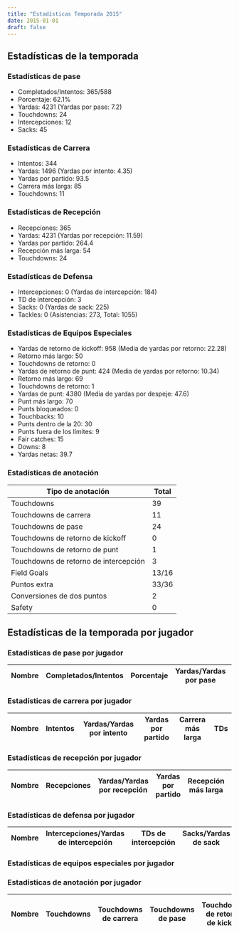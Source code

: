 ```yaml
---
title: "Estadísticas Temporada 2015"
date: 2015-01-01
draft: false
---
```


## Estadísticas de la temporada
### Estadísticas de pase
* Completados/Intentos: 365/588
* Porcentaje: 62.1%
* Yardas: 4231 (Yardas por pase: 7.2)
* Touchdowns: 24
* Intercepciones: 12
* Sacks: 45

### Estadísticas de Carrera
* Intentos: 344
* Yardas: 1496 (Yardas por intento: 4.35)
* Yardas por partido: 93.5
* Carrera más larga: 85
* Touchdowns: 11

### Estadísticas de Recepción
* Recepciones: 365
* Yardas: 4231 (Yardas por recepción: 11.59)
* Yardas por partido: 264.4
* Recepción más larga: 54
* Touchdowns: 24

### Estadísticas de Defensa
* Intercepciones: 0 (Yardas de intercepción: 184)
* TD de intercepción: 3
* Sacks: 0 (Yardas de sack: 225)
* Tackles: 0 (Asistencias: 273, Total: 1055)

### Estadísticas de Equipos Especiales
* Yardas de retorno de kickoff: 958 (Media de yardas por retorno: 22.28)
* Retorno más largo: 50
* Touchdowns de retorno: 0
* Yardas de retorno de punt: 424 (Media de yardas por retorno: 10.34)
* Retorno más largo: 69
* Touchdowns de retorno: 1
* Yardas de punt: 4380 (Media de yardas por despeje: 47.6)
* Punt más largo: 70
* Punts bloqueados: 0
* Touchbacks: 10
* Punts dentro de la 20: 30
* Punts fuera de los límites: 9
* Fair catches: 15
* Downs: 8
* Yardas netas: 39.7

### Estadísticas de anotación
| Tipo de anotación | Total |
|-------------------|-------|
| Touchdowns | 39 |
| Touchdowns de carrera | 11 |
| Touchdowns de pase | 24 |
| Touchdowns de retorno de kickoff | 0 |
| Touchdowns de retorno de punt | 1 |
| Touchdowns de retorno de intercepción | 3 |
| Field Goals | 13/16 |
| Puntos extra | 33/36 |
| Conversiones de dos puntos | 2 |
| Safety | 0 |

## Estadísticas de la temporada por jugador
### Estadísticas de pase por jugador
| Nombre | Completados/Intentos | Porcentaje | Yardas/Yardas por pase | TDs | Intercepciones | Sacks |
|--------|----------------------|------------|------------------------|-----|----------------|-------|


### Estadísticas de carrera por jugador
| Nombre | Intentos | Yardas/Yardas por intento | Yardas por partido | Carrera más larga | TDs |
|--------|----------|--------------------------|--------------------|-------------------|-----|


### Estadísticas de recepción por jugador
| Nombre | Recepciones | Yardas/Yardas por recepción | Yardas por partido | Recepción más larga | TDs |
|--------|-------------|----------------------------|--------------------|---------------------|-----|


### Estadísticas de defensa por jugador
| Nombre | Intercepciones/Yardas de intercepción | TDs de intercepción | Sacks/Yardas de sack | Tackles/Asistencias/Total |
|--------|--------------------------------------|---------------------|-----------------------|--------------------------|


### Estadísticas de equipos especiales por jugador
<!-- Puedes agregar aquí tablas para KickoffReturn, PuntReturn, Punting, Kicking si lo necesitas -->

### Estadísticas de anotación por jugador
| Nombre | Touchdowns | Touchdowns de carrera | Touchdowns de pase | Touchdowns de retorno de kickoff | Touchdowns de retorno de punt | Touchdowns de retorno de intercepción | Field Goals | Puntos extra | Conversiones de dos puntos | Safety |
|--------|------------|----------------|---------------------|----------------------------------|-------------------------------|----------------------------------|------------|--------------|--------------------------|--------|
